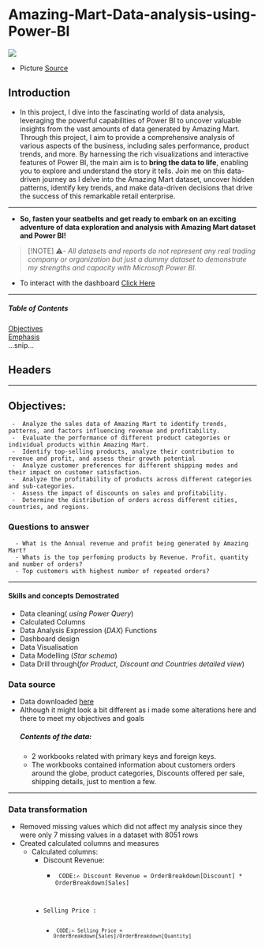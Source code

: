 # Amazing-Mart-Data-analysis-using-Power-BI
 ![](https://th.bing.com/th/id/OIP.KJR7866fPDGUmo-Bc_pgtQHaHa?rs=1&pid=ImgDetMain)
 
 - Picture [Source](https://th.bing.com/th?id=OIP.KJR7866fPDGUmo-Bc_pgtQHaHa&w=250&h=250&c=8&rs=1&qlt=90&o=6&pid=3.1&rm=2***)
  
## Introduction
- In this project, I dive into the fascinating world of data analysis, leveraging the powerful capabilities of Power BI to uncover valuable insights from the vast amounts of data generated by Amazing Mart. Through this project, I aim to provide a comprehensive analysis of various aspects of the business, including sales performance, product trends, and more. By harnessing the rich visualizations and interactive features of Power BI, the main aim is to **bring the data to life**, enabling you to explore and understand the story it tells. Join me on this data-driven journey as I delve into the Amazing Mart dataset, uncover hidden patterns, identify key trends, and make data-driven decisions that drive the success of this remarkable retail enterprise.
---
- **So, fasten your seatbelts and get ready to embark on an exciting adventure of data exploration and analysis with Amazing Mart dataset and Power BI!**

> [!NOTE] ⚠️- _All datasets and reports do not represent any real trading company or organization but just a dummy dataset to demonstrate my strengths and capacity with Microsoft Power BI._

- To interact with the dashboard [Click Here](https://app.powerbi.com/groups/me/reports/c006754c-8114-4c00-8f62-b8cbb74292a5/ReportSection?experience=power-bi)
---
##### Table of Contents  
[Objectives](objectives)  
[Emphasis](#emphasis)  
...snip...    
<a name="headers"/>
## Headers


***
## Objectives:
     -  Analyze the sales data of Amazing Mart to identify trends, patterns, and factors influencing revenue and profitability.
     -  Evaluate the performance of different product categories or individual products within Amazing Mart.
     -  Identify top-selling products, analyze their contribution to revenue and profit, and assess their growth potential
     -  Analyze customer preferences for different shipping modes and their impact on customer satisfaction.
     -  Analyze the profitability of products across different categories and sub-categories.
     -  Assess the impact of discounts on sales and profitability.
     -  Determine the distribution of orders across different cities, countries, and regions.
### Questions to answer
      - What is the Annual revenue and profit being generated by Amazing Mart?
      - Whats is the top perfoming products by Revenue. Profit, quantity and number of orders?
      - Top customers with highest number of repeated orders?

 ***

#### Skills and concepts Demostrated
 - Data cleaning( *using Power Query*)
 - Calculated Columns
 - Data Analysis Expression (*DAX*) Functions
 - Dashboard design
 - Data Visualisation
 - Data Modelling (*Star schema*)
 - Data Drill through(*for Product, Discount and Countries detailed view*)


### Data source
- Data downloaded [here](https://github.com/pavanjuturu/Tableau/blob/master/AmazingMartEU2.xlsx)
- Although it might look a bit different as i  made some alterations here and there to meet my objectives and goals
  ##### Contents of the data:
  - 2 workbooks related with primary keys and foreign keys.
  - The workbooks contained information about customers orders around the globe, product categories, Discounts offered per sale, shipping details, just to mention a few.
 
 ---
 ### Data transformation
 - Removed missing values which did not affect my analysis since they were only 7 missing values in a dataset with 8051 rows
 - Created calculated columns and  measures
     - Calculated columns:
       - Discount Revenue:
         - <pre><code id="sqlQuery"> CODE:✍️ Discount Revenue = OrderBreakdown[Discount] * OrderBreakdown[Sales]
       - Selling Price :
          -  <pre><code id="sqlQuery"> CODE:✍️ Selling Price = OrderBreakdown[Sales]/OrderBreakdown[Quantity]
       




